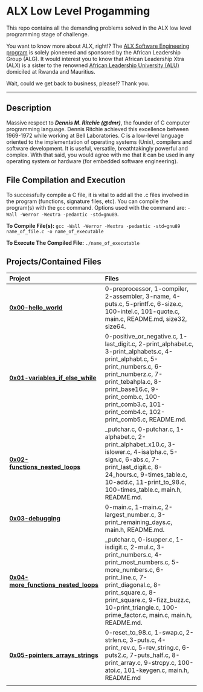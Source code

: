 # ALX Low Level Progamming

This repo contains all the demanding problems solved in the ALX low level programming stage of challenge.

You want to know more about ALX, right!? The [ALX Software Engineering program](https://www.alxafrica.com/) is solely pioneered and sponsored by the African Leadership Group (ALG). It would interest you to know that African Leadership Xtra (ALX) is a sister to the renowned [African Leadership University (ALU)](https://www.alueducation.com/) domiciled at Rwanda and Mauritius.

Wait, could we get back to business, please!? Thank you.

----------------------

## Description

Massive respect to ***Dennis M. Ritchie (@dmr)***, the founder of C computer programming language. Dennis Ritchie achieved this excellence between 1969-1972 while working at Bell Laboratories. C is a low-level language oriented to the implementation of operating systems (Unix), compilers and software development. It is useful, versatile, breathtakingly powerful and complex. With  that said, you would agree with me that it can be used in any operating system or hardware (for embedded software engineering).

## File Compilation and Execution

To successfully compile a C file, it is vital to add all the .c files involved in the program (functions, signature files, etc). You can compile the program(s) with the `gcc` command. Options used with the command are: `-Wall -Werror -Wextra -pedantic -std=gnu89`.

**To Compile File(s):**
`gcc -Wall -Werror -Wextra -pedantic -std=gnu89 name_of_file.c -o name_of_executable`

**To Execute The Compiled File:**
`./name_of_executable`

## Projects/Contained Files

| Project | Files |
| :-- | :-- |
|**[0x00-hello_world](https://github.com/gadcode/alx-low_level_programming/tree/master/0x00-hello_world)**|0-preprocessor, 1-compiler, 2-assembler, 3-name, 4-puts.c, 5-printf.c, 6-size.c, 100-intel.c, 101-quote.c, main.c, README.md, size32, size64.|
|**[0x01-variables_if_else_while](https://github.com/gadcode/alx-low_level_programming/tree/master/0x01-variables_if_else_while)**|0-positive_or_negative.c, 1-last_digit.c, 2-print_alphabet.c, 3-print_alphabets.c, 4-print_alphabt.c, 5-print_numbers.c, 6-print_numberz.c, 7-print_tebahpla.c, 8-print_base16.c, 9-print_comb.c, 100-print_comb3.c, 101-print_comb4.c, 102-print_comb5.c, README.md.|
|**[0x02-functions_nested_loops](https://github.com/gadcode/alx-low_level_programming/tree/master/0x02-functions_nested_loops)**|_putchar.c, 0-putchar.c, 1-alphabet.c, 2-print_alphabet_x10.c, 3-islower.c, 4-isalpha.c, 5-sign.c, 6-abs.c, 7-print_last_digit.c, 8-24_hours.c, 9-times_table.c, 10-add.c, 11-print_to_98.c, 100-times_table.c, main.h, README.md.|
|**[0x03-debugging](https://github.com/gadcode/alx-low_level_programming/tree/master/0x03-debugging)**|0-main.c, 1-main.c, 2-largest_number.c, 3-print_remaining_days.c, main.h, README.md.|
|**[0x04-more_functions_nested_loops](https://github.com/gadcode/alx-low_level_programming/tree/master/0x04-more_functions_nested_loops)**|_putchar.c, 0-isupper.c, 1-isdigit.c, 2-mul.c, 3-print_numbers.c, 4-print_most_numbers.c, 5-more_numbers.c, 6-print_line.c, 7-print_diagonal.c, 8-print_square.c, 8-print_square.c, 9-fizz_buzz.c, 10-print_triangle.c, 100-prime_factor.c, main.c, main.h, README.md.|
|**[0x05-pointers_arrays_strings](https://github.com/gadcode/alx-low_level_programming/tree/master/0x05-pointers_arrays_strings)**|0-reset_to_98.c, 1-swap.c, 2-strlen.c, 3-puts.c, 4-print_rev.c, 5-rev_string.c, 6-puts2.c, 7-puts_half.c, 8-print_array.c, 9-strcpy.c, 100-atoi.c, 101-keygen.c, main.h, README.md|
|                       |                       |
